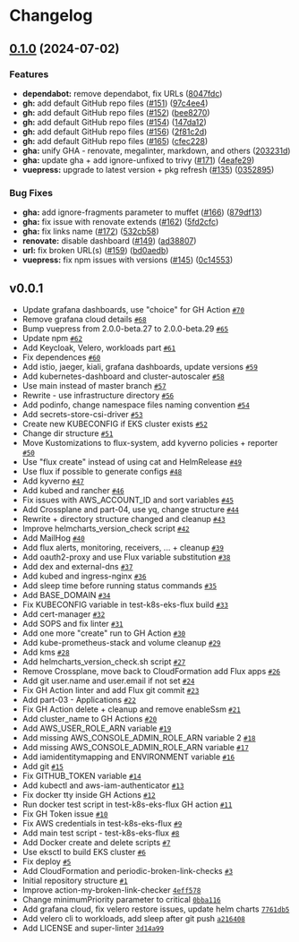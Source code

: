 # Changelog

## [0.1.0](https://github.com/ruzickap/k8s-eks-flux/compare/v0.0.1...v0.1.0) (2024-07-02)


### Features

* **dependabot:** remove dependabot, fix URLs ([8047fdc](https://github.com/ruzickap/k8s-eks-flux/commit/8047fdc6744c79c935b39c75bf156679b8d6e79e))
* **gh:** add default GitHub repo files ([#151](https://github.com/ruzickap/k8s-eks-flux/issues/151)) ([97c4ee4](https://github.com/ruzickap/k8s-eks-flux/commit/97c4ee4c97049146e2a18637140018c3499642d1))
* **gh:** add default GitHub repo files ([#152](https://github.com/ruzickap/k8s-eks-flux/issues/152)) ([bee8270](https://github.com/ruzickap/k8s-eks-flux/commit/bee82709c5142c0a4c2b2e9dbc69ebeeca142f85))
* **gh:** add default GitHub repo files ([#154](https://github.com/ruzickap/k8s-eks-flux/issues/154)) ([147da12](https://github.com/ruzickap/k8s-eks-flux/commit/147da12cd8144f70d483b6a1ba032644420fd7a9))
* **gh:** add default GitHub repo files ([#156](https://github.com/ruzickap/k8s-eks-flux/issues/156)) ([2f81c2d](https://github.com/ruzickap/k8s-eks-flux/commit/2f81c2d1503c57ecf9d491121ccb3e943e1929a5))
* **gh:** add default GitHub repo files ([#165](https://github.com/ruzickap/k8s-eks-flux/issues/165)) ([cfec228](https://github.com/ruzickap/k8s-eks-flux/commit/cfec22834bbcece51d5bfd4ab0180d1f6c61ba70))
* **gha:** unify GHA - renovate, megalinter, markdown, and others ([203231d](https://github.com/ruzickap/k8s-eks-flux/commit/203231d1a3b278a3d6f3925558aca14f3e18f18f))
* **gha:** update gha + add ignore-unfixed to trivy ([#171](https://github.com/ruzickap/k8s-eks-flux/issues/171)) ([4eafe29](https://github.com/ruzickap/k8s-eks-flux/commit/4eafe294cf795b3df0f7b387c62733d4113c7edf))
* **vuepress:** upgrade to latest version + pkg refresh ([#135](https://github.com/ruzickap/k8s-eks-flux/issues/135)) ([0352895](https://github.com/ruzickap/k8s-eks-flux/commit/035289575c94786f16676e0734e2439817311d9a))


### Bug Fixes

* **gha:** add ignore-fragments parameter to muffet ([#166](https://github.com/ruzickap/k8s-eks-flux/issues/166)) ([879df13](https://github.com/ruzickap/k8s-eks-flux/commit/879df13487a6a03e01cd4390b8d30e1b9f711b18))
* **gha:** fix issue with renovate extends ([#162](https://github.com/ruzickap/k8s-eks-flux/issues/162)) ([5fd2cfc](https://github.com/ruzickap/k8s-eks-flux/commit/5fd2cfcfec9a8fc86c9fed53dddd7cba34fd90bc))
* **gha:** fix links name ([#172](https://github.com/ruzickap/k8s-eks-flux/issues/172)) ([532cb58](https://github.com/ruzickap/k8s-eks-flux/commit/532cb5898190a459fb4a142004ccee904c1e1948))
* **renovate:** disable dashboard ([#149](https://github.com/ruzickap/k8s-eks-flux/issues/149)) ([ad38807](https://github.com/ruzickap/k8s-eks-flux/commit/ad38807df325ab2052f8aaa2d50703974e9d4095))
* **url:** fix broken URL(s) ([#159](https://github.com/ruzickap/k8s-eks-flux/issues/159)) ([bd0aedb](https://github.com/ruzickap/k8s-eks-flux/commit/bd0aedb209105a2300082cb9476c3905377ac1ea))
* **vuepress:** fix npm issues with versions ([#145](https://github.com/ruzickap/k8s-eks-flux/issues/145)) ([0c14553](https://github.com/ruzickap/k8s-eks-flux/commit/0c145532d199c1a346331772f050c765ecc0abb1))

## v0.0.1

- Update grafana dashboards, use "choice" for GH Action [`#70`](https://github.com/ruzickap/k8s-eks-flux/pull/70)
- Remove grafana cloud details [`#68`](https://github.com/ruzickap/k8s-eks-flux/pull/68)
- Bump vuepress from 2.0.0-beta.27 to 2.0.0-beta.29 [`#65`](https://github.com/ruzickap/k8s-eks-flux/pull/65)
- Update npm [`#62`](https://github.com/ruzickap/k8s-eks-flux/pull/62)
- Add Keycloak, Velero, workloads part [`#61`](https://github.com/ruzickap/k8s-eks-flux/pull/61)
- Fix dependences [`#60`](https://github.com/ruzickap/k8s-eks-flux/pull/60)
- Add istio, jaeger, kiali, grafana dashboards, update versions [`#59`](https://github.com/ruzickap/k8s-eks-flux/pull/59)
- Add kubernetes-dashboard and cluster-autoscaler [`#58`](https://github.com/ruzickap/k8s-eks-flux/pull/58)
- Use main instead of master branch [`#57`](https://github.com/ruzickap/k8s-eks-flux/pull/57)
- Rewrite - use infrastructure directory [`#56`](https://github.com/ruzickap/k8s-eks-flux/pull/56)
- Add podinfo, change namespace files naming convention [`#54`](https://github.com/ruzickap/k8s-eks-flux/pull/54)
- Add secrets-store-csi-driver [`#53`](https://github.com/ruzickap/k8s-eks-flux/pull/53)
- Create new KUBECONFIG if EKS cluster exists [`#52`](https://github.com/ruzickap/k8s-eks-flux/pull/52)
- Change dir structure [`#51`](https://github.com/ruzickap/k8s-eks-flux/pull/51)
- Move Kustomizations to flux-system, add kyverno policies + reporter [`#50`](https://github.com/ruzickap/k8s-eks-flux/pull/50)
- Use "flux create" instead of using cat and HelmRelease [`#49`](https://github.com/ruzickap/k8s-eks-flux/pull/49)
- Use flux if possible to generate configs [`#48`](https://github.com/ruzickap/k8s-eks-flux/pull/48)
- Add kyverno [`#47`](https://github.com/ruzickap/k8s-eks-flux/pull/47)
- Add kubed and rancher [`#46`](https://github.com/ruzickap/k8s-eks-flux/pull/46)
- Fix issues with AWS_ACCOUNT_ID and sort variables [`#45`](https://github.com/ruzickap/k8s-eks-flux/pull/45)
- Add Crossplane and part-04, use yq, change structure [`#44`](https://github.com/ruzickap/k8s-eks-flux/pull/44)
- Rewrite + directory structure changed and cleanup [`#43`](https://github.com/ruzickap/k8s-eks-flux/pull/43)
- Improve helmcharts_version_check script [`#42`](https://github.com/ruzickap/k8s-eks-flux/pull/42)
- Add MailHog [`#40`](https://github.com/ruzickap/k8s-eks-flux/pull/40)
- Add flux alerts, monitoring, receivers, ... + cleanup [`#39`](https://github.com/ruzickap/k8s-eks-flux/pull/39)
- Add oauth2-proxy and use Flux variable substitution [`#38`](https://github.com/ruzickap/k8s-eks-flux/pull/38)
- Add dex and external-dns [`#37`](https://github.com/ruzickap/k8s-eks-flux/pull/37)
- Add kubed and ingress-nginx [`#36`](https://github.com/ruzickap/k8s-eks-flux/pull/36)
- Add sleep time before running status commands [`#35`](https://github.com/ruzickap/k8s-eks-flux/pull/35)
- Add BASE_DOMAIN [`#34`](https://github.com/ruzickap/k8s-eks-flux/pull/34)
- Fix KUBECONFIG variable in test-k8s-eks-flux build [`#33`](https://github.com/ruzickap/k8s-eks-flux/pull/33)
- Add cert-manager [`#32`](https://github.com/ruzickap/k8s-eks-flux/pull/32)
- Add SOPS and fix linter [`#31`](https://github.com/ruzickap/k8s-eks-flux/pull/31)
- Add one more "create" run to GH Action [`#30`](https://github.com/ruzickap/k8s-eks-flux/pull/30)
- Add kube-prometheus-stack and volume cleanup [`#29`](https://github.com/ruzickap/k8s-eks-flux/pull/29)
- Add kms [`#28`](https://github.com/ruzickap/k8s-eks-flux/pull/28)
- Add helmcharts_version_check.sh script [`#27`](https://github.com/ruzickap/k8s-eks-flux/pull/27)
- Remove Crossplane, move back to CloudFormation add Flux apps [`#26`](https://github.com/ruzickap/k8s-eks-flux/pull/26)
- Add git user.name and user.email if not set [`#24`](https://github.com/ruzickap/k8s-eks-flux/pull/24)
- Fix GH Action linter and add Flux git commit [`#23`](https://github.com/ruzickap/k8s-eks-flux/pull/23)
- Add part-03 - Applications [`#22`](https://github.com/ruzickap/k8s-eks-flux/pull/22)
- Fix GH Action delete + cleanup and remove enableSsm [`#21`](https://github.com/ruzickap/k8s-eks-flux/pull/21)
- Add cluster_name to GH Actions [`#20`](https://github.com/ruzickap/k8s-eks-flux/pull/20)
- Add AWS_USER_ROLE_ARN variable [`#19`](https://github.com/ruzickap/k8s-eks-flux/pull/19)
- Add missing AWS_CONSOLE_ADMIN_ROLE_ARN variable 2 [`#18`](https://github.com/ruzickap/k8s-eks-flux/pull/18)
- Add missing AWS_CONSOLE_ADMIN_ROLE_ARN variable [`#17`](https://github.com/ruzickap/k8s-eks-flux/pull/17)
- Add iamidentitymapping and ENVIRONMENT variable [`#16`](https://github.com/ruzickap/k8s-eks-flux/pull/16)
- Add git [`#15`](https://github.com/ruzickap/k8s-eks-flux/pull/15)
- Fix GITHUB_TOKEN variable [`#14`](https://github.com/ruzickap/k8s-eks-flux/pull/14)
- Add kubectl and aws-iam-authenticator [`#13`](https://github.com/ruzickap/k8s-eks-flux/pull/13)
- Fix docker tty inside GH Actions [`#12`](https://github.com/ruzickap/k8s-eks-flux/pull/12)
- Run docker test script in test-k8s-eks-flux GH action [`#11`](https://github.com/ruzickap/k8s-eks-flux/pull/11)
- Fix GH Token issue [`#10`](https://github.com/ruzickap/k8s-eks-flux/pull/10)
- Fix AWS credentials in test-k8s-eks-flux [`#9`](https://github.com/ruzickap/k8s-eks-flux/pull/9)
- Add main test script - test-k8s-eks-flux [`#8`](https://github.com/ruzickap/k8s-eks-flux/pull/8)
- Add Docker create and delete scripts [`#7`](https://github.com/ruzickap/k8s-eks-flux/pull/7)
- Use eksctl to build EKS cluster [`#6`](https://github.com/ruzickap/k8s-eks-flux/pull/6)
- Fix deploy [`#5`](https://github.com/ruzickap/k8s-eks-flux/pull/5)
- Add CloudFormation and periodic-broken-link-checks [`#3`](https://github.com/ruzickap/k8s-eks-flux/pull/3)
- Initial repository structure [`#1`](https://github.com/ruzickap/k8s-eks-flux/pull/1)
- Improve action-my-broken-link-checker [`4eff578`](https://github.com/ruzickap/k8s-eks-flux/commit/4eff5789628f7f3470f06ef9bdd8f9c0460deec9)
- Change minimumPriority parameter to critical [`0bba116`](https://github.com/ruzickap/k8s-eks-flux/commit/0bba1167a9fda46c6fe57041a61f68709b25044a)
- Add grafana cloud, fix velero restore issues, update helm charts [`7761db5`](https://github.com/ruzickap/k8s-eks-flux/commit/7761db578fd62a809ead3df2d055bb0dac6ab235)
- Add velero cli to workloads, add sleep after git push [`a216408`](https://github.com/ruzickap/k8s-eks-flux/commit/a21640889ad2bf96b679b344cd5e9e2de905236e)
- Add LICENSE and super-linter [`3d14a99`](https://github.com/ruzickap/k8s-eks-flux/commit/3d14a994996e5c371ebd898aae6be7d90eb249b8)
